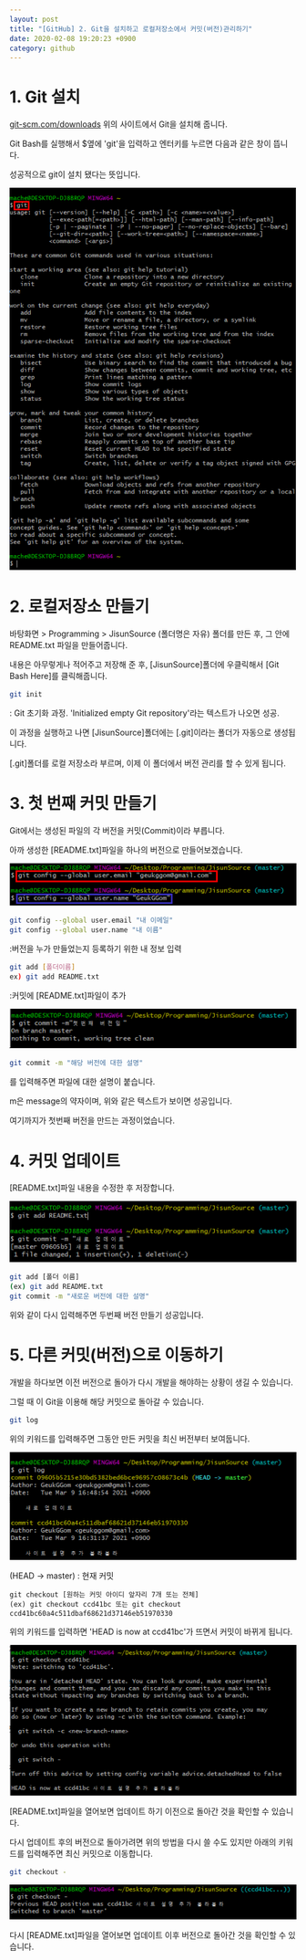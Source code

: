 ```yaml
---
layout: post
title: "[GitHub] 2. Git을 설치하고 로컬저장소에서 커밋(버전)관리하기"
date: 2020-02-08 19:20:23 +0900
category: github
---
```

# 1. Git 설치

[git-scm.com/downloads][git-scm.com/downloads]
위의 사이트에서 Git을 설치해 줍니다.

Git Bash를 실행해서 $옆에 'git'을 입력하고 엔터키를 누르면 다음과 같은 창이 뜹니다.

성공적으로 git이 설치 됐다는 뜻입니다.

![alt text](/public/img/github_1.png)

# 2. 로컬저장소 만들기

바탕화면 > Programming > JisunSource (폴더명은 자유)
폴더를 만든 후, 그 안에 README.txt 파일을 만들어줍니다. 

내용은 아무렇게나 적어주고 저장해 준 후, [JisunSource]폴더에 우클릭해서 [Git Bash Here]를 클릭해줍니다.

```bash
git init
```
: Git 초기화 과정. 'Initialized empty Git repository'라는 텍스트가 나오면 성공.

이 과정을 실행하고 나면 [JisunSource]폴더에는 [.git]이라는 폴더가 자동으로 생성됩니다.

[.git]폴더를 로컬 저장소라 부르며, 이제 이 폴더에서 버전 관리를 할 수 있게 됩니다.

# 3. 첫 번째 커밋 만들기

Git에서는 생성된 파일의 각 버전을 커밋(Commit)이라 부릅니다.

아까 생성한 [README.txt]파일을 하나의 버전으로 만들어보겠습니다.

![alt text](/public/img/github_2.png)

```bash
git config --global user.email "내 이메일"
git config --global user.name "내 이름"
```
:버전을 누가 만들었는지 등록하기 위한 내 정보 입력

```bash
git add [폴더이름]
ex) git add README.txt
```
:커밋에 [README.txt]파일이 추가

![alt text](/public/img/github_3.png)

```bash
git commit -m "해당 버전에 대한 설명"
```
를 입력해주면 파일에 대한 설명이 붙습니다.

m은 message의 약자이며, 위와 같은 텍스트가 보이면 성공입니다.

여기까지가 첫번째 버전을 만드는 과정이었습니다.

# 4. 커밋 업데이트

[README.txt]파일 내용을 수정한 후 저장합니다.

![alt text](/public/img/github_4.png)

```bash
git add [폴더 이름]
(ex) git add README.txt
git commit -m "새로운 버전에 대한 설명"
```
위와 같이 다시 입력해주면 두번째 버전 만들기 성공입니다.

# 5. 다른 커밋(버전)으로 이동하기

개발을 하다보면 이전 버전으로 돌아가 다시 개발을 해야하는 상황이 생길 수 있습니다.

그럴 때 이 Git을 이용해 해당 커밋으로 돌아갈 수 있습니다.

```bash
git log
```
위의 키워드를 입력해주면 그동안 만든 커밋을 최신 버전부터 보여둡니다.

![alt text](/public/img/github_5.png)

(HEAD -> master) : 현재 커밋

```
git checkout [원하는 커밋 아이디 앞자리 7개 또는 전체]
(ex) git checkout ccd41bc 또는 git checkout
ccd41bc60a4c511dbaf68621d37146eb51970330
```
위의 키워드를 입력하면 'HEAD is now at ccd41bc'가 뜨면서 커밋이 바뀌게 됩니다.

![alt text](/public/img/github_6.png)

[README.txt]파일을 열어보면 업데이트 하기 이전으로 돌아간 것을 확인할 수 있습니다.

다시 업데이트 후의 버전으로 돌아가려면 위의 방법을 다시 쓸 수도 있지만 아래의 키워드를 입력해주면 최신 커밋으로 이동합니다.

```bash
git checkout -
```

![alt text](/public/img/github_7.png)

다시 [README.txt]파일을 열어보면 업데이트 이후 버전으로 돌아간 것을 확인할 수 있습니다.



[git-scm.com/downloads]: https://git-scm.com/downloads